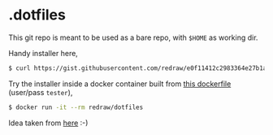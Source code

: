 # .dotfiles

This git repo is meant to be used as a bare repo, with `$HOME` as working dir.

Handy installer here,
```bash
$ curl https://gist.githubusercontent.com/redraw/e0f11412c2983364e27b1a79299307c2/raw/dotfiles.sh | bash
```

Try the installer inside a docker container built from [this dockerfile](https://gist.github.com/redraw/e0f11412c2983364e27b1a79299307c2#file-tester-dockerfile) (user/pass `tester`),
```bash
$ docker run -it --rm redraw/dotfiles
```

Idea taken from [here](https://www.atlassian.com/git/tutorials/dotfiles) :-)
